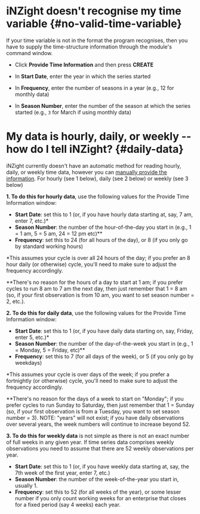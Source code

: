 # iNZight doesn't recognise my time variable {#no-valid-time-variable}

If your time variable is not in the format the program recognises, then you have to supply the time-structure information through the module's command window.

- Click __Provide Time Information__ and then press __CREATE__

- In __Start Date__, enter the year in which the series started

- In __Frequency__, enter the number of seasons in a year (e.g., 12 for monthly data)

- In __Season Number__, enter the number of the season at which the series started (e.g., `3` for March if using monthly data)



# My data is hourly, daily, or weekly -- how do I tell iNZight? {#daily-data}

iNZight currently doesn't have an automatic method for reading hourly, daily, or weekly time data, however you can [manually provide the information](#no-valid-time-variable). For hourly (see 1 below), daily (see 2 below) or weekly (see 3 below)

__1. To do this for hourly data__, use the following values for the Provide Time Information window:
-	__Start Date__: set this to 1 (or, if you have hourly data starting at, say, 7 am, enter 7, etc.)*
-	__Season Number__: the number of the hour-of-the-day you start in (e.g., 1 = 1 am, 5 = 5 am, 24 = 12 pm etc)**
-	__Frequency__: set this to 24 (for all hours of the day), or 8 (if you only go by standard working hours)

*This assumes your cycle is over all 24 hours of the day; if you prefer an 8 hour daily (or otherwise) cycle, you'll need to make sure to adjust the frequency accordingly.

**There's no reason for the hours of a day to start at 1 am; if you prefer cycles to run 8 am to 7 am the next day, then just remember that 1 = 8 am (so, if your first observation is from 10 am, you want to set season number = 2, etc.).

__2. To do this for daily data__, use the following values for the Provide Time Information window:
-	__Start Date__: set this to 1 (or, if you have daily data starting on, say, Friday, enter 5, etc.)*
-	__Season Number__: the number of the day-of-the-week you start in (e.g., 1 = Monday, 5 = Friday, etc)**
-	__Frequency__: set this to 7 (for all days of the week), or 5 (if you only go by weekdays)

*This assumes your cycle is over days of the week; if you prefer a fortnightly (or otherwise) cycle, you'll need to make sure to adjust the frequency accordingly.

**There's no reason for the days of a week to start on "Monday"; if you prefer cycles to run Sunday to Saturday, then just remember that 1 = Sunday (so, if your first observation is from a Tuesday, you want to set season number = 3).
NOTE: "years" will not exist; if you have daily observations over several years, the week numbers will continue to increase beyond 52.

__3. To do this for weekly data__ is not simple as there is not an exact number of full weeks in any given year. If time series data comprises weekly observations you need to assume that there are 52 weekly observations per year.
-	__Start Date__: set this to 1 (or, if you have weekly data starting at, say, the 7th week of the first year, enter 7, etc.)
-	__Season Number__: the number of the week-of-the-year you start in, usually 1.
-	__Frequency__: set this to 52 (for all weeks of the year), or some lesser number if you only count working weeks for an enterprise that closes for a fixed period (say 4 weeks) each year.

